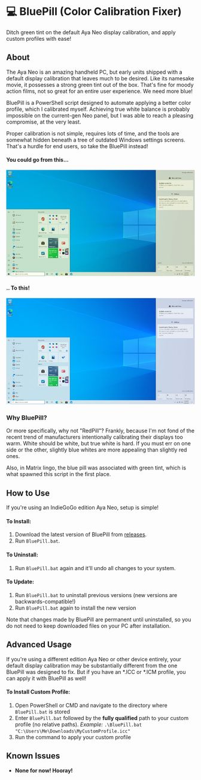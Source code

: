 # 💻 BluePill (Color Calibration Fixer)
Ditch green tint on the default Aya Neo display calibration, and apply custom profiles with ease!

## About
The Aya Neo is an amazing handheld PC, but early units shipped with a default display calibration that leaves much to be desired. Like its namesake movie, it possesses a strong green tint out of the box. That's fine for moody action films, not so great for an entire user experience. We need more blue!

BluePill is a PowerShell script designed to automate applying a better color profile, which I calibrated myself. Achieving true white balance is probably impossible on the current-gen Neo panel, but I was able to reach a pleasing compromise, at the very least. 

Proper calibration is not simple, requires lots of time, and the tools are somewhat hidden beneath a tree of outdated Windows settings screens. That's a hurdle for end users, so take the BluePill instead!

#### You could go from this...
![`Original color profile (simulated)`](/screenshots/original.jpg)

#### .. To this!
![`BluePill color profile (simulated)`](/screenshots/bluepill.jpg)

### Why BluePill?
Or more specifically, why not "RedPill"? Frankly, because I'm not fond of the recent trend of manufacturers intentionally calibrating their displays too warm. White should be white, but true white is hard. If you must err on one side or the other, slightly blue whites are more appealing than slightly red ones.

Also, in Matrix lingo, the blue pill was associated with green tint, which is what spawned this script in the first place.

## How to Use
If you're using an IndieGoGo edition Aya Neo, setup is simple!

#### To Install:
1. Download the latest version of BluePill from [releases](https://github.com/Lulech23/BluePill/releases). 
2. Run `BluePill.bat`.

#### To Uninstall:
1. Run `BluePill.bat` again and it'll undo all changes to your system.

#### To Update:
1. Run `BluePill.bat` to uninstall previous versions (new versions are backwards-compatible!)
2. Run `BluePill.bat` again to install the new version

Note that changes made by BluePill are permanent until uninstalled, so you do not need to keep downloaded files on your PC after installation.

## Advanced Usage
If you're using a different edition Aya Neo or other device entirely, your default display calibration may be substantially different from the one BluePill was designed to fix. But if you have an \*.ICC or \*.ICM profile, you can apply it with BluePill as well!

#### To Install Custom Profile:
1. Open PowerShell or CMD and navigate to the directory where `BluePill.bat` is stored
2. Enter `BluePill.bat` followed by the **fully qualified** path to your custom profile (no relative paths). _Example:_ `.\BluePill.bat "C:\Users\Me\Downloads\MyCustomProfile.icc"`
3. Run the command to apply your custom profile

## Known Issues
* **None for now! Hooray!**